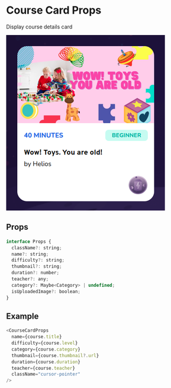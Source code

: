 # Course Card Props

Display course details card

![](./readmeIMG/2023-02-15-16-03-53.png)

## Props

```js
interface Props {
  className?: string;
  name?: string;
  difficulty?: string;
  thumbnail?: string;
  duration?: number;
  teacher?: any;
  category?: Maybe<Category> | undefined;
  isUploadedImage?: boolean;
}
```

## Example

```js
<CourseCardProps
  name={course.title}
  difficulty={course.level}
  category={course.category}
  thumbnail={course.thumbnail?.url}
  duration={course.duration}
  teacher={course.teacher}
  className="cursor-pointer"
/>
```
